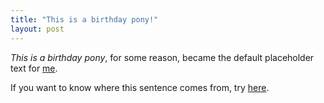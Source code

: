 ```yaml
---
title: "This is a birthday pony!"
layout: post
---
```


*This is a birthday pony*, for some reason, became the default placeholder text for [me](http://stephan.druskat.net).
<!--more-->
If you want to know where this sentence comes from, try [here](https://www.youtube.com/watch?v=l-KCe-2IheE).